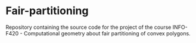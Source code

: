 # Fair-partitioning
Repository containing the source code for the project of the course INFO-F420 - Computational geometry about fair partitioning of convex polygons.
